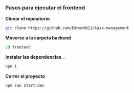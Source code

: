 ### Pasos para ejecutar el frontend
__Clonar el repositorio__
```bash
git clone https://github.com/Edwardb11/task-management
```
__Moverse a la carpeta backend__
```bash
cd frontend
```

__Instalar las dependencias____
```bash
npm i
```

__Correr el proyecto__

```bash
npm run start:dev
```